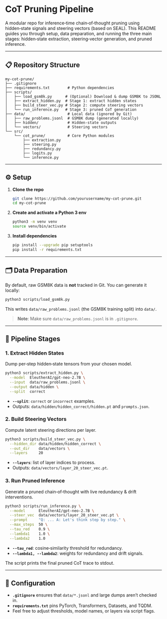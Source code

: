 # CoT Pruning Pipeline

A modular repo for inference‑time chain‑of‑thought pruning using hidden‑state signals and steering vectors (based on SEAL). This README guides you through setup, data preparation, and running the three main stages: hidden‑state extraction, steering‑vector generation, and pruned inference.

---

## 📋 Repository Structure

```
my-cot-prune/
├── .gitignore
├── requirements.txt        # Python dependencies
├── scripts/
│   ├── load_gsm8k.py      # (Optional) Download & dump GSM8K to JSONL
│   ├── extract_hidden.py  # Stage 1: extract hidden states
│   ├── build_steer_vec.py # Stage 2: compute steering vectors
│   └── run_inference.py   # Stage 3: pruned CoT generation
├── data/                   # Local data (ignored by Git)
│   ├── raw_problems.jsonl  # GSM8K dump (generated locally)
│   ├── hidden/             # Hidden‑state outputs
│   └── vectors/            # Steering vectors
└── src/
    └── cot_prune/          # Core Python modules
        ├── extraction.py
        ├── steering.py
        ├── redundancy.py
        ├── logits.py
        └── inference.py
```

---

## ⚙️ Setup

1. **Clone the repo**

   ```bash
   git clone https://github.com/yourusername/my-cot-prune.git
   cd my-cot-prune
   ```
2. **Create and activate a Python 3 env**

   ```bash
   python3 -m venv venv
   source venv/bin/activate
   ```
3. **Install dependencies**

   ```bash
   pip install --upgrade pip setuptools
   pip install -r requirements.txt
   ```

---

## 🗂 Data Preparation

By default, raw GSM8K data is **not** tracked in Git. You can generate it locally:

```bash
python3 scripts/load_gsm8k.py
```

This writes `data/raw_problems.jsonl` (the GSM8K training split) into `data/`.

> **Note**: Make sure `data/raw_problems.jsonl` is in `.gitignore`.

---

## 🚀 Pipeline Stages

### 1. Extract Hidden States

Dump per‑step hidden‑state tensors from your chosen model.

```bash
python3 scripts/extract_hidden.py \
  --model  EleutherAI/gpt-neo-2.7B \
  --input  data/raw_problems.jsonl \
  --output data/hidden \
  --split  correct
```

* **`--split`**: `correct` or `incorrect` examples.
* Outputs: `data/hidden/hidden_correct/hidden.pt` and `prompts.json`.

### 2. Build Steering Vectors

Compute latent steering directions per layer.

```bash
python3 scripts/build_steer_vec.py \
  --hidden_dir data/hidden/hidden_correct \
  --out_dir    data/vectors \
  --layers     20
```

* **`--layers`**: list of layer indices to process.
* Outputs: `data/vectors/layer_20_steer_vec.pt`.

### 3. Run Pruned Inference

Generate a pruned chain‑of‑thought with live redundancy & drift interventions.

```bash
python3 scripts/run_inference.py \
  --model      EleutherAI/gpt-neo-2.7B \
  --steer_vec  data/vectors/layer_20_steer_vec.pt \
  --prompt     "Q: ... A: Let's think step by step." \
  --max_steps  50 \
  --tau_red    0.9 \
  --lambda1    1.0 \
  --lambda2    1.0
```

* **`--tau_red`**: cosine‑similarity threshold for redundancy.
* **`--lambda1, --lambda2`**: weights for redundancy and drift signals.

The script prints the final pruned CoT trace to stdout.

---

## 🔧 Configuration

* **`.gitignore`** ensures that `data/*.jsonl` and large dumps aren’t checked in.
* **`requirements.txt`** pins PyTorch, Transformers, Datasets, and TQDM.
* Feel free to adjust thresholds, model names, or layers via script flags.

